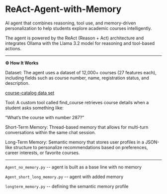 # ReAct-Agent-with-Memory

 AI agent that combines reasoning, tool use, and memory-driven personalization to help students explore academic courses intelligently.

 The agent is powered by the ReAct (Reason + Act) architecture and integrates Ollama with the Llama 3.2 model for reasoning and tool-based actions.

---

**⚙️ How It Works**

Dataset:
The agent uses a dataset of 12,000+ courses (27 features each), including fields such as course number, name, registration status, and description.

[course-catalog data set](https://drive.google.com/file/d/1sfmf_pnHCYM8kq7QfpFrktvENvsi7Xvw/view?usp=sharing)

Tool:
A custom tool called find_course retrieves course details when a student asks something like:

“What’s the course with number 287?”

Short-Term Memory:
Thread-based memory that allows for multi-turn conversations within the same chat session.

Long-Term Memory:
Semantic memory that stores user profiles in a JSON-like structure to personalize recommendations based on preferences, career interests, or favorite courses.

---
`Agent_no_memory.py` -- agent is built as a base line with no memory

`Agent_short_long_memory.py` --  agent with added memory 

`longterm_memory.py` -- defining the semantic memory profile 
